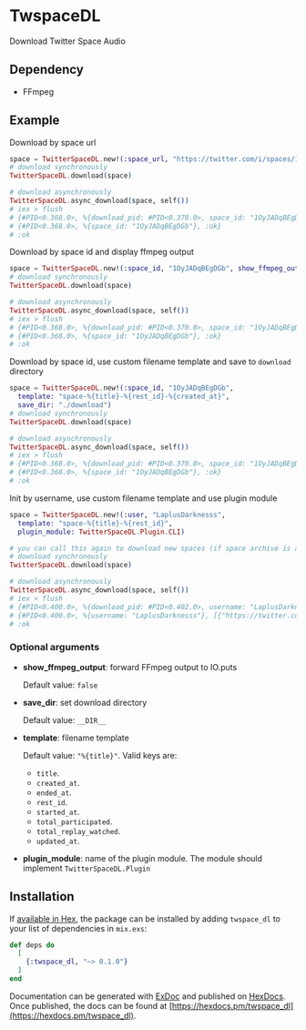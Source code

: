 # TwspaceDL

Download Twitter Space Audio

## Dependency
- FFmpeg

## Example
Download by space url
```elixir
space = TwitterSpaceDL.new!(:space_url, "https://twitter.com/i/spaces/1OyJADqBEgDGb")
# download synchronously
TwitterSpaceDL.download(space)

# download asynchronously
TwitterSpaceDL.async_download(space, self())
# iex > flush
# {#PID<0.368.0>, %{download_pid: #PID<0.370.0>, space_id: "1OyJADqBEgDGb"}}
# {#PID<0.368.0>, %{space_id: "1OyJADqBEgDGb"}, :ok}
# :ok
```

Download by space id and display ffmpeg output
```elixir
space = TwitterSpaceDL.new!(:space_id, "1OyJADqBEgDGb", show_ffmpeg_output: true)
# download synchronously
TwitterSpaceDL.download(space)

# download asynchronously
TwitterSpaceDL.async_download(space, self())
# iex > flush
# {#PID<0.368.0>, %{download_pid: #PID<0.370.0>, space_id: "1OyJADqBEgDGb"}}
# {#PID<0.368.0>, %{space_id: "1OyJADqBEgDGb"}, :ok}
# :ok
```

Download by space id, use custom filename template and save to `download` directory
```elixir
space = TwitterSpaceDL.new!(:space_id, "1OyJADqBEgDGb",
  template: "space-%{title}-%{rest_id}-%{created_at}",
  save_dir: "./download")
# download synchronously
TwitterSpaceDL.download(space)

# download asynchronously
TwitterSpaceDL.async_download(space, self())
# iex > flush
# {#PID<0.368.0>, %{download_pid: #PID<0.370.0>, space_id: "1OyJADqBEgDGb"}}
# {#PID<0.368.0>, %{space_id: "1OyJADqBEgDGb"}, :ok}
# :ok
```

Init by username, use custom filename template and use plugin module
```elixir
space = TwitterSpaceDL.new!(:user, "LaplusDarknesss",
  template: "space-%{title}-%{rest_id}",
  plugin_module: TwitterSpaceDL.Plugin.CLI)

# you can call this again to download new spaces (if space archive is available)
# download synchronously
TwitterSpaceDL.download(space)

# download asynchronously
TwitterSpaceDL.async_download(space, self())
# iex > flush
# {#PID<0.400.0>, %{download_pid: #PID<0.402.0>, username: "LaplusDarknesss"}}
# {#PID<0.400.0>, %{username: "LaplusDarknesss"}, [{"https://twitter.com/i/spaces/1mnGedeXloNKX", :ok}]}
# :ok
```

### Optional arguments
- **show_ffmpeg_output**: forward FFmpeg output to IO.puts
  
  Default value: `false`

- **save_dir**: set download directory

  Default value: `__DIR__`

- **template**: filename template

  Default value: `"%{title}"`. Valid keys are:

    - `title`.
    - `created_at`.
    - `ended_at`.
    - `rest_id`.
    - `started_at`.
    - `total_participated`.
    - `total_replay_watched`.
    - `updated_at`.

- **plugin_module**: name of the plugin module. The module should implement `TwitterSpaceDL.Plugin`

## Installation

If [available in Hex](https://hex.pm/docs/publish), the package can be installed
by adding `twspace_dl` to your list of dependencies in `mix.exs`:

```elixir
def deps do
  [
    {:twspace_dl, "~> 0.1.0"}
  ]
end
```

Documentation can be generated with [ExDoc](https://github.com/elixir-lang/ex_doc)
and published on [HexDocs](https://hexdocs.pm). Once published, the docs can
be found at [https://hexdocs.pm/twspace_dl](https://hexdocs.pm/twspace_dl).
